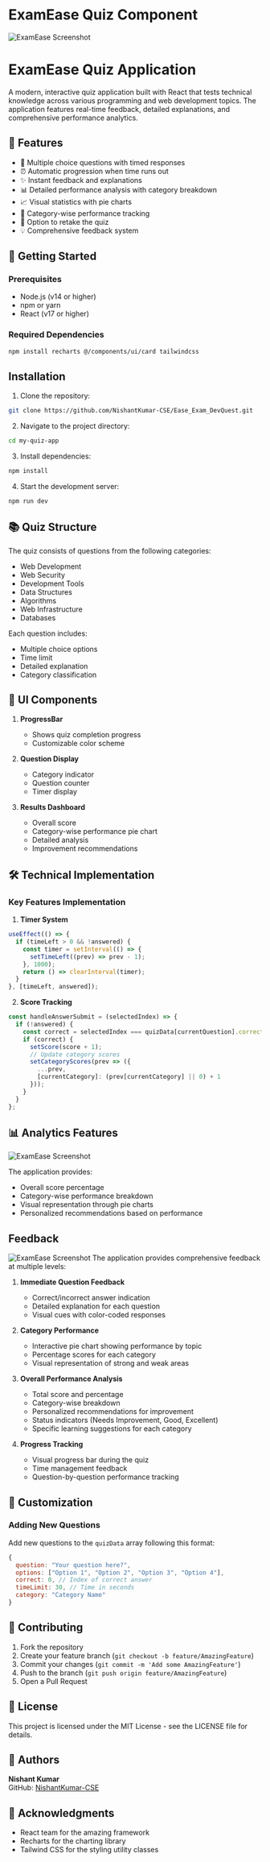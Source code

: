 # ExamEase Quiz Component

![ExamEase Screenshot](./images/exam_console.png)
# ExamEase Quiz Application

A modern, interactive quiz application built with React that tests technical knowledge across various programming and web development topics. The application features real-time feedback, detailed explanations, and comprehensive performance analytics.

## 🌟 Features

- 📝 Multiple choice questions with timed responses
- ⏰ Automatic progression when time runs out
- ✨ Instant feedback and explanations
- 📊 Detailed performance analysis with category breakdown
- 📈 Visual statistics with pie charts
- 🎯 Category-wise performance tracking
- 🔄 Option to retake the quiz
- 💡 Comprehensive feedback system

## 🚀 Getting Started

### Prerequisites

- Node.js (v14 or higher)
- npm or yarn
- React (v17 or higher)

### Required Dependencies

```bash
npm install recharts @/components/ui/card tailwindcss
```

## Installation

1. Clone the repository:
```sh
git clone https://github.com/NishantKumar-CSE/Ease_Exam_DevQuest.git
```

2. Navigate to the project directory:
```sh
cd my-quiz-app
```

3. Install dependencies:
```sh
npm install
```

4. Start the development server:
```sh
npm run dev
```

## 📚 Quiz Structure

The quiz consists of questions from the following categories:
- Web Development
- Web Security
- Development Tools
- Data Structures
- Algorithms
- Web Infrastructure
- Databases

Each question includes:
- Multiple choice options
- Time limit
- Detailed explanation
- Category classification

## 🎨 UI Components

1. **ProgressBar**
   - Shows quiz completion progress
   - Customizable color scheme

2. **Question Display**
   - Category indicator
   - Question counter
   - Timer display

3. **Results Dashboard**
   - Overall score
   - Category-wise performance pie chart
   - Detailed analysis
   - Improvement recommendations

## 🛠️ Technical Implementation

### Key Features Implementation

1. **Timer System**
```javascript
useEffect(() => {
  if (timeLeft > 0 && !answered) {
    const timer = setInterval(() => {
      setTimeLeft((prev) => prev - 1);
    }, 1000);
    return () => clearInterval(timer);
  }
}, [timeLeft, answered]);
```

2. **Score Tracking**
```javascript
const handleAnswerSubmit = (selectedIndex) => {
  if (!answered) {
    const correct = selectedIndex === quizData[currentQuestion].correct;
    if (correct) {
      setScore(score + 1);
      // Update category scores
      setCategoryScores(prev => ({
        ...prev,
        [currentCategory]: (prev[currentCategory] || 0) + 1
      }));
    }
  }
};
```

## 📊 Analytics Features
![ExamEase Screenshot](./images/react.png)

The application provides:
- Overall score percentage
- Category-wise performance breakdown
- Visual representation through pie charts
- Personalized recommendations based on performance

## Feedback

![ExamEase Screenshot](./images/sss.png)
The application provides comprehensive feedback at multiple levels:

1. **Immediate Question Feedback**
   - Correct/incorrect answer indication
   - Detailed explanation for each question
   - Visual cues with color-coded responses

2. **Category Performance**
   - Interactive pie chart showing performance by topic
   - Percentage scores for each category
   - Visual representation of strong and weak areas

3. **Overall Performance Analysis**
   - Total score and percentage
   - Category-wise breakdown
   - Personalized recommendations for improvement
   - Status indicators (Needs Improvement, Good, Excellent)
   - Specific learning suggestions for each category

4. **Progress Tracking**
   - Visual progress bar during the quiz
   - Time management feedback
   - Question-by-question performance tracking

## 🔧 Customization

### Adding New Questions

Add new questions to the `quizData` array following this format:
```javascript
{
  question: "Your question here?",
  options: ["Option 1", "Option 2", "Option 3", "Option 4"],
  correct: 0, // Index of correct answer
  timeLimit: 30, // Time in seconds
  category: "Category Name"
}
```

## 🤝 Contributing

1. Fork the repository
2. Create your feature branch (`git checkout -b feature/AmazingFeature`)
3. Commit your changes (`git commit -m 'Add some AmazingFeature'`)
4. Push to the branch (`git push origin feature/AmazingFeature`)
5. Open a Pull Request

## 📝 License

This project is licensed under the MIT License - see the LICENSE file for details.

## 👥 Authors
**Nishant Kumar**  
GitHub: [NishantKumar-CSE](https://github.com/NishantKumar-CSE)

## 🙏 Acknowledgments

- React team for the amazing framework
- Recharts for the charting library
- Tailwind CSS for the styling utility classes
